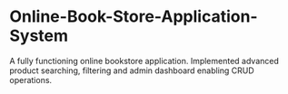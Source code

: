 # Online-Book-Store-Application-System
A fully functioning online bookstore application. Implemented advanced product searching, filtering and admin dashboard enabling CRUD operations.
